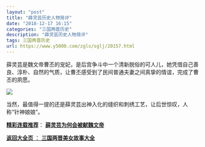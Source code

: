 ```yaml
---
layout: "post"
title: "薛灵芸历史人物简评"
date: "2018-12-17 16:15"
categories: "三国两晋历史"
description: "薛灵芸历史人物简评"
tags: 三国两晋历史
url: https://www.y5000.com/zgls/sglj/20157.html
---
```






薛灵芸是魏文帝曹丕的宠妃，是后宫争斗中一个清新脱俗的可人儿，她凭借自己善良、淳朴、自然的气质，让曹丕感受到了民间普通夫妻之间真挚的情谊，完成了曹丕的夙愿。

![](https://img.y5000.com/uploads/allimg/170428/6-1F42Q00313931.jpg)

当然，最值得一提的还是薛灵芸出神入化的缝织和刺绣工艺，让后世惊叹，人称“针神娘娘”。

[**精彩连载推荐**](https://www.y5000.com/zgls/sglj/20160.html)：
**[薛灵芸为何会被献魏文帝](https://www.y5000.com/zgls/sglj/20160.html)**

[**返回大全页** ： **三国两晋美女故事大全**](https://www.y5000.com/zgls/sglj/19752.html)
